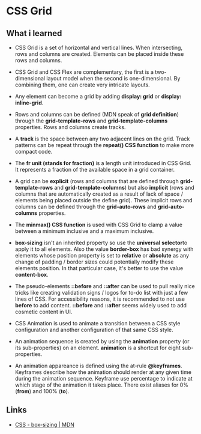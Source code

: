 # CSS Grid

## What i learned

- CSS Grid is a set of horizontal and vertical lines. When intersecting, rows and columns are created. Elements can be placed inside these rows and columns.

- CSS Grid and CSS Flex are complementary, the first is a two-dimensional layout model when the second is one-dimensional. By combining them, one can create very intricate layouts.

- Any element can become a grid by adding **display: grid** or **display: inline-grid**.

- Rows and columns can be defined (MDN speak of **grid definition**) through the **grid-template-rows** and **grid-template-columns** properties. Rows and columns create tracks.

- A **track** is the space between any two adjacent lines on the grid. Track patterns can be repeat through the **repeat() CSS function** to make more compact code.

- The **fr unit (stands for fraction)** is a length unit introduced in CSS Grid. It represents a fraction of the available space in a grid container.

- A grid can be **explicit** (rows and columns that are defined through **grid-template-rows** and **grid-template-columns**) but also **implicit** (rows and columns that are automatically created as a result of lack of space / elements being placed outside the define grid). These implicit rows and columns can be defined through the **grid-auto-rows** and **grid-auto-columns** properties.

- The **minmax() CSS function** is used with CSS Grid to clamp a value between a minimum inclusive and a maximum inclusive.

- **box-sizing** isn't an inherited property so use the **universal selector**to apply it to all elements. Also the value **border-box** has bad synergy with elements whose position property is set to **relative** or **absolute** as any change of padding / border sizes could potentially modify these elements position. In that particular case, it's better to use the value **content-box**.

- The pseudo-elements **::before** and **::after** can be used to pull really nice tricks like creating validation signs / logos for to-do list with just a few lines of CSS. For accessibility reasons, it is recommended to not use **before** to add content.
**::before** and **::after** seems widely used to add cosmetic content in UI.

- CSS Animation is used to animate a transition between a CSS style configuration and another configuration of that same CSS style.

- An animation sequence is created by using the **animation** property (or its sub-properties) on an element. **animation** is a shortcut for eight sub-properties.

- An animation appareance is defined using the at-rule **@keyframes**. Keyframes describe how the animation should render at any given time during the animation sequence. Keyframe use percentage to indicate at which stage of the animation it takes place. There exist aliases for 0% (**from**) and 100% (**to**). 

## Links

- [CSS - box-sizing | MDN](https://developer.mozilla.org/en-US/docs/Web/CSS/box-sizing)